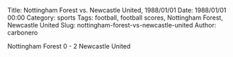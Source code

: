 Title: Nottingham Forest vs. Newcastle United, 1988/01/01
Date: 1988/01/01 00:00
Category: sports
Tags: football, football scores, Nottingham Forest, Newcastle United
Slug: nottingham-forest-vs-newcastle-united
Author: carbonero


Nottingham Forest 0 - 2 Newcastle United

